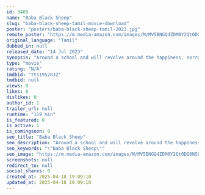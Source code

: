 ```yaml
---
id: 3409
name: "Baba Black Sheep"
slug: "baba-black-sheep-tamil-movie-download"
poster: "posters/baba-black-sheep-tamil-2023.jpg"
remote_poster: "https://m.media-amazon.com/images/M/MV5BNGQ4ZDM0Y2QtODQ0NS00MTA4LTkzMjctMjUzMjlmYWI5ZmUyXkEyXkFqcGc@._V1_SX300.jpg"
original_language: "Tamil"
dubbed_in: null
released_date: "14 Jul 2023"
synopsis: "Around a school and will revolve around the happiness, sorrows, joys and notorious activities of children."
type: "movie"
rating: "N/A"
imdbid: "tt11952832"
tmdbid: null
views: 0
likes: 0
dislikes: 0
author_id: 1
trailer_url: null
runtime: "119 min"
is_featured: 0
is_active: 1
is_comingsoon: 0
seo_title: "Baba Black Sheep"
seo_description: "Around a school and will revolve around the happiness, sorrows, joys and notorious activities of children."
seo_keywords: "\"Baba Black Sheep\""
seo_image: "https://m.media-amazon.com/images/M/MV5BNGQ4ZDM0Y2QtODQ0NS00MTA4LTkzMjctMjUzMjlmYWI5ZmUyXkEyXkFqcGc@._V1_SX300.jpg"
screenshots: null
redirect_to: null
social_shares: 0
created_at: 2025-04-18 19:09:10
updated_at: 2025-04-18 19:09:10
---
```


